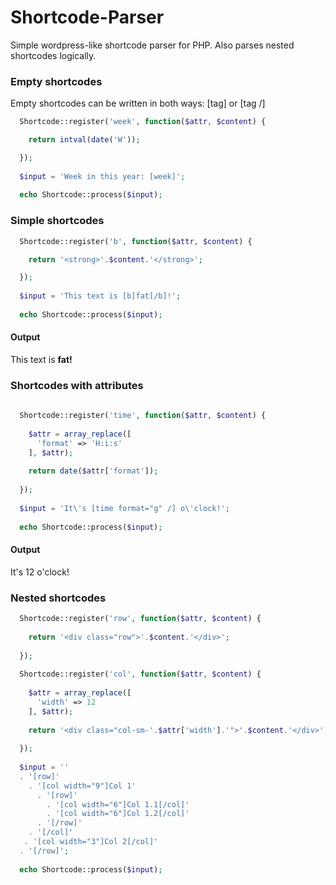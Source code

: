 # Shortcode-Parser
Simple wordpress-like shortcode parser for PHP. Also parses nested shortcodes logically.

### Empty shortcodes
Empty shortcodes can be written in both ways: [tag] or [tag /]

```PHP
  Shortcode::register('week', function($attr, $content) {

    return intval(date('W'));

  });
  
  $input = 'Week in this year: [week]';
    
  echo Shortcode::process($input);
```

### Simple shortcodes

```PHP
  Shortcode::register('b', function($attr, $content) {

    return '<strong>'.$content.'</strong>';

  });
  
  $input = 'This text is [b]fat[/b]!';
    
  echo Shortcode::process($input);
```

#### Output

This text is __fat!__

### Shortcodes with attributes

```PHP
  
  Shortcode::register('time', function($attr, $content) {
    
    $attr = array_replace([
      'format' => 'H:i:s'
    ], $attr);
    
    return date($attr['format']);
    
  });
  
  $input = 'It\'s [time format="g" /] o\'clock!';
    
  echo Shortcode::process($input);
```

#### Output

It's 12 o'clock!

### Nested shortcodes

```PHP
  Shortcode::register('row', function($attr, $content) {
    
    return '<div class="row">'.$content.'</div>';
    
  });
  
  Shortcode::register('col', function($attr, $content) {
    
    $attr = array_replace([
      'width' => 12
    ], $attr);
    
    return '<div class="col-sm-'.$attr['width'].'">'.$content.'</div>';
    
  });
  
  $input = ''
  . '[row]'
    . '[col width="9"]Col 1'
      . '[row]'
        . '[col width="6"]Col 1.1[/col]'
        . '[col width="6"]Col 1.2[/col]'
      . '[/row]'
    . '[/col]'
   . '[col width="3"]Col 2[/col]'
  . '[/row]';
  
  echo Shortcode::process($input);
```